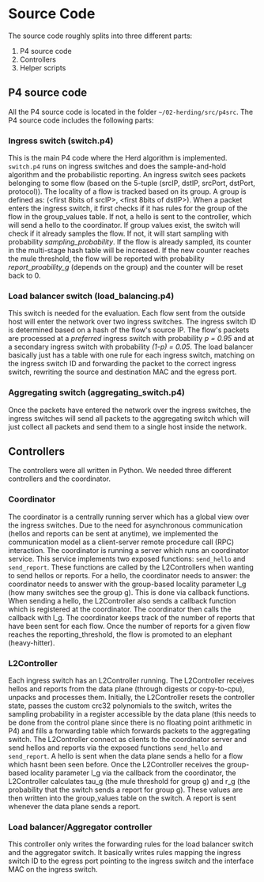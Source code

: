 # Source Code

The source code roughly splits into three different parts:
1. P4 source code
2. Controllers
3. Helper scripts

## P4 source code
All the P4 source code is located in the folder `~/02-herding/src/p4src`. The P4 source code includes the following parts:

### Ingress switch (switch.p4)
This is the main P4 code where the Herd algorithm is implemented. `switch.p4` runs on ingress switches and does the sample-and-hold algorithm and the probabilistic reporting. An ingress switch sees packets belonging to some flow (based on the 5-tuple (srcIP, dstIP, srcPort, dstPort, protocol)). The locality of a flow is tracked based on its group. A group is defined as: (<first 8bits of srcIP>, <first 8bits of dstIP>). When a packet enters the ingress switch, it first checks if it has rules for the group of the flow in the group_values table. If not, a hello is sent to the controller, which will send a hello to the coordinator. If group values exist, the switch will check if it already samples the flow. If not, it will start sampling with probability *sampling_probability*. If the flow is already sampled, its counter in the multi-stage hash table will be increased. If the new counter reaches the mule threshold, the flow will be reported with probability *report_proability_g* (depends on the group) and the counter will be reset back to 0.

### Load balancer switch (load_balancing.p4)
This switch is needed for the evaluation. Each flow sent from the outside host will enter the network over two ingress switches. The ingress switch ID is determined based on a hash of the flow's source IP. The flow's packets are processed at a *preferred* ingress switch with probability *p = 0.95* and at a secondary ingress switch with probability *(1-p) = 0.05*. The load balancer basically just has a table with one rule for each ingress switch, matching on the ingress switch ID and forwarding the packet to the correct ingress switch, rewriting the source and destination MAC and the egress port.

### Aggregating switch (aggregating_switch.p4)
Once the packets have entered the network over the ingress switches, the ingress switches will send all packets to the aggregating switch which will just collect all packets and send them to a single host inside the network.

## Controllers
The controllers were all written in Python. We needed three different controllers and the coordinator.

### Coordinator
The coordinator is a centrally running server which has a global view over the ingress switches. Due to the need for asynchronous communication (hellos and reports can be sent at anytime), we implemented the communication model as a client-server remote procedure call (RPC) interaction. The coordinator is running a server which runs an coordinator service. This service implements two exposed functions: `send_hello` and `send_report`. These functions are called by the L2Controllers when wanting to send hellos or reports.
For a hello, the coordinator needs to answer: the coordinator needs to answer with the group-based locality parameter l_g (how many switches see the group g). This is done via callback functions. When sending a hello, the L2Controller also sends a callback function which is registered at the coordinator. The coordinator then calls the callback with l_g.
The coordinator keeps track of the number of reports that have been sent for each flow. Once the number of reports for a given flow reaches the reporting_threshold, the flow is promoted to an elephant (heavy-hitter).

### L2Controller
Each ingress switch has an L2Controller running. The L2Controller receives hellos and reports from the data plane (through digests or copy-to-cpu), unpacks and processes them. Initially, the L2Controller resets the controller state, passes the custom crc32 polynomials to the switch, writes the sampling probability in a register accessible by the data plane (this needs to be done from the control plane since there is no floating point arithmetic in P4) and fills a forwarding table which forwards packets to the aggregating switch.
The L2Controller connect as clients to the coordinator server and send hellos and reports via the exposed functions `send_hello` and `send_report`. A hello is sent when the data plane sends a hello for a flow which hasnt been seen before. Once the L2Controller receives the group-based locality parameter l_g via the callback from the coordinator, the L2Controller calculates tau_g (the mule threshold for group g) and r_g (the probability that the switch sends a report for group g). These values are then written into the group_values table on the switch. A report is sent whenever the data plane sends a report.

### Load balancer/Aggregator controller
This controller only writes the forwarding rules for the load balancer switch and the aggregator switch. It basically writes rules mapping the ingress switch ID to the egress port pointing to the ingress switch and the interface MAC on the ingress switch.


